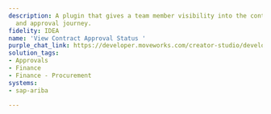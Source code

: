 ```yaml
---
description: A plugin that gives a team member visibility into the contract status
  and approval journey.
fidelity: IDEA
name: 'View Contract Approval Status '
purple_chat_link: https://developer.moveworks.com/creator-studio/developer-tools/purple-chat-builder/?workspace=%7B%22title%22%3A%22My+Workspace%22%2C%22botSettings%22%3A%7B%22name%22%3A%22%22%2C%22imageUrl%22%3A%22%22%7D%2C%22mocks%22%3A%5B%7B%22id%22%3A2558%2C%22title%22%3A%22New+Mock%22%2C%22transcript%22%3A%7B%22settings%22%3A%7B%22colorStyle%22%3A%22LIGHT%22%2C%22startTime%22%3A%2211%3A43+AM%22%2C%22defaultPerson%22%3A%22GWEN%22%2C%22editable%22%3Atrue%2C%22botName%22%3A%22%22%2C%22botImageUrl%22%3A%22%22%7D%2C%22messages%22%3A%5B%7B%22from%22%3A%22USER%22%2C%22text%22%3A%22%3Cp%3EWhat%27s+the+status+of+Contract+ID+456123+in+SAP+Ariba%3F%3Cbr%3E%3C%2Fp%3E%22%7D%2C%7B%22from%22%3A%22ANNOTATION%22%2C%22text%22%3A%22%3Cp%3ESearches+SAP+Ariba+for+contract+details+using+Contract+ID+456123%3Cbr%3E%3C%2Fp%3E%22%7D%2C%7B%22from%22%3A%22BOT%22%2C%22text%22%3A%22%3Cp%3EHere%27s+the+current+status+of+Contract+ID+456123%3A%3Cbr%3E%3C%2Fp%3E%22%2C%22cards%22%3A%5B%7B%22title%22%3A%22%3Cp%3ECurrent+Status%3A+Under+Review%3Cbr%3E%3C%2Fp%3E%22%2C%22text%22%3A%22%3Cp%3E%3Cb%3EApproved+By%3A%3C%2Fb%3E+1%29+John+Doe+%28Procurement+Manager%29%2C+2%29+Jane+Smith+%28Finance+Director%29%3Cbr%3E%3Cb%3ENext+Steps%3A%3C%2Fb%3E+Review+by+Legal+Team+expected+by+09%2F30.%3Cbr%3E%3C%2Fp%3E%22%2C%22buttons%22%3A%5B%7B%22style%22%3A%22PRIMARY%22%2C%22text%22%3A%22View+Full+Approval+Journey%22%7D%2C%7B%22text%22%3A%22Send+Reminder+to+Legal+Team%22%7D%2C%7B%22text%22%3A%22Cancel%22%7D%5D%7D%5D%7D%5D%7D%7D%5D%7D
solution_tags:
- Approvals
- Finance
- Finance - Procurement
systems:
- sap-ariba

---
```

